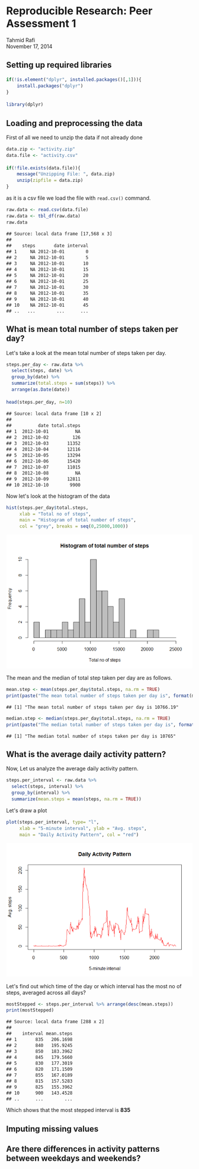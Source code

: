 # Reproducible Research: Peer Assessment 1
Tahmid Rafi  
November 17, 2014  


## Setting up required libraries


```r
if(!is.element("dplyr", installed.packages()[,1])){
    install.packages("dplyr")
}

library(dplyr)
```


## Loading and preprocessing the data

First of all we need to unzip the data if not already done


```r
data.zip <- "activity.zip"
data.file <- "activity.csv"

if(!file.exists(data.file)){
    message("Unzipping File: ", data.zip)
    unzip(zipfile = data.zip)
}
```

as it is a csv file we load the file with `read.csv()` command.


```r
raw.data <- read.csv(data.file)
raw.data <- tbl_df(raw.data)
raw.data
```

```
## Source: local data frame [17,568 x 3]
## 
##    steps       date interval
## 1     NA 2012-10-01        0
## 2     NA 2012-10-01        5
## 3     NA 2012-10-01       10
## 4     NA 2012-10-01       15
## 5     NA 2012-10-01       20
## 6     NA 2012-10-01       25
## 7     NA 2012-10-01       30
## 8     NA 2012-10-01       35
## 9     NA 2012-10-01       40
## 10    NA 2012-10-01       45
## ..   ...        ...      ...
```

## What is mean total number of steps taken per day?

Let's take a look at the mean total number of steps taken per day.

```r
steps.per_day <- raw.data %>% 
  select(steps, date) %>% 
  group_by(date) %>% 
  summarize(total.steps = sum(steps)) %>% 
  arrange(as.Date(date))

head(steps.per_day, n=10)
```

```
## Source: local data frame [10 x 2]
## 
##          date total.steps
## 1  2012-10-01          NA
## 2  2012-10-02         126
## 3  2012-10-03       11352
## 4  2012-10-04       12116
## 5  2012-10-05       13294
## 6  2012-10-06       15420
## 7  2012-10-07       11015
## 8  2012-10-08          NA
## 9  2012-10-09       12811
## 10 2012-10-10        9900
```

Now let's look at the histogram of the data


```r
hist(steps.per_day$total.steps, 
     xlab = "Total no of steps", 
     main = "Histogram of total number of steps", 
     col = "grey", breaks = seq(0,25000,1000))
```

![](PA1_template_files/figure-html/drawhistogram-1.png) 

The mean and the median of total step taken per day are as follows.


```r
mean.step <- mean(steps.per_day$total.steps, na.rm = TRUE)
print(paste("The mean total number of steps taken per day is", format(mean.step, nsmall = 2, digits = 2)))
```

```
## [1] "The mean total number of steps taken per day is 10766.19"
```

```r
median.step <- median(steps.per_day$total.steps, na.rm = TRUE)
print(paste("The median total number of steps taken per day is", format(median.step, nsmall = 2, digits = 2)))
```

```
## [1] "The median total number of steps taken per day is 10765"
```


## What is the average daily activity pattern?

Now, Let us analyze the average daily activity pattern. 


```r
steps.per_interval <- raw.data %>% 
  select(steps, interval) %>% 
  group_by(interval) %>% 
  summarize(mean.steps = mean(steps, na.rm = TRUE))
```

Let's draw a plot


```r
plot(steps.per_interval, type= "l", 
     xlab = "5-minute interval", ylab = "Avg. steps", 
     main = "Daily Activity Pattern", col = "red")
```

![](PA1_template_files/figure-html/drawSPI-1.png) 

Let's find out which time of the day or which interval has the most no of steps, averaged across all days?


```r
mostStepped <- steps.per_interval %>% arrange(desc(mean.steps))
print(mostStepped)
```

```
## Source: local data frame [288 x 2]
## 
##    interval mean.steps
## 1       835   206.1698
## 2       840   195.9245
## 3       850   183.3962
## 4       845   179.5660
## 5       830   177.3019
## 6       820   171.1509
## 7       855   167.0189
## 8       815   157.5283
## 9       825   155.3962
## 10      900   143.4528
## ..      ...        ...
```

Which shows that the most stepped interval is **835**


## Imputing missing values



## Are there differences in activity patterns between weekdays and weekends?
